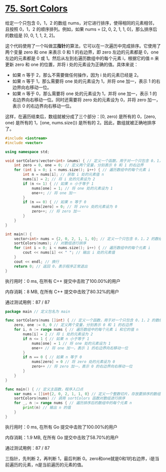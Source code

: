 # [75. Sort Colors](https://leetcode.com/problems/sort-colors/)

给定一个只包含 0，1，2 的数组 nums，对它进行排序，使得相同的元素相邻，且按照 0，1，2 的顺序排列。例如，如果 nums = [2, 0, 2, 1, 1, 0]，那么排序后的数组是 [0, 0, 1, 1, 2, 2]。

这个代码使用了一个叫做**三指针**的算法，它可以在一次遍历中完成排序。它使用了两个变量 zero 和 one 来表示 0 和 1 的右边界，即 zero 左边的元素都是 0，one 左边的元素都是 0 或 1。然后从左到右遍历数组中的每个元素 i，根据它的值 n 来更新 zero 和 one 的位置，并将 i 处的元素设为正确的值。具体来说：

- 如果 n 等于 2，那么不需要做任何操作，因为 i 处的元素已经是 2。
- 如果 n 等于 1，那么需要将 one 处的元素设为 1，并将 one 加一，表示 1 的右边界向右移动一位。
- 如果 n 等于 0，那么需要将 one 处的元素设为 1，并将 one 加一，表示 1 的右边界向右移动一位。同时还需要将 zero 处的元素设为 0，并将 zero 加一，表示 0 的右边界向右移动一位。

这样，在遍历结束后，数组就被分成了三个部分：[0, zero) 是所有的 0，[zero, one) 是所有的 1，[one, nums.size()) 是所有的 2。因此，数组就被正确地排序了。

```c++
#include <iostream>
#include <vector>

using namespace std;

void sortColors(vector<int> &nums) { // 定义一个函数，用于对一个只包含 0，1，2 的数组进行排序
    int zero = 0, one = 0; // 定义两个变量，分别表示 0 和 1 的右边界
    for (int i = 0; i < nums.size(); i++) { // 遍历数组中的每个元素 i
        int n = nums[i]; // 获取 i 处的元素值 n
        nums[i] = 2; // 将 i 处的元素设为 2
        if (n <= 1) { // 如果 n 小于等于 1
            nums[one] = 1; // 将 one 处的元素设为 1
            one++; // 将 one 加一
        }
        if (n == 0) { // 如果 n 等于 0
            nums[zero] = 0; // 将 zero 处的元素设为 0
            zero++; // 将 zero 加一
        }
    }
}

int main() {
    vector<int> nums = {2, 0, 2, 1, 1, 0}; // 定义一个只包含 0，1，2 的数组
    sortColors(nums); // 对数组进行排序
    for (int i = 0; i < nums.size(); i++) { // 遍历数组中的每个元素 i
        cout << nums[i] << " "; // 输出 i 处的元素值
    }
    cout << endl; // 换行
    return 0; // 返回 0，表示程序正常退出
}
```
执行用时：0 ms, 在所有 C++ 提交中击败了100.00%的用户

内存消耗：8 MB, 在所有 C++ 提交中击败了80.32%的用户

通过测试用例：87 / 87


```go
package main // 定义包名为 main

func sortColors(nums []int) { // 定义一个函数，用于对一个只包含 0，1，2 的数组进行排序
	zero, one := 0, 0 // 定义两个变量，分别表示 0 和 1 的右边界
	for i, n := range nums { // 遍历数组中的每个元素 i 和它的值 n
		nums[i] = 2 // 将 i 处的元素设为 2
		if n <= 1 { // 如果 n 小于等于 1
			nums[one] = 1 // 将 one 处的元素设为 1
			one++ // 将 one 加一，表示 1 的右边界向右移动一位
		}
		if n == 0 { // 如果 n 等于 0
			nums[zero] = 0 // 将 zero 处的元素设为 0
			zero++ // 将 zero 加一，表示 0 的右边界向右移动一位
		}
	}
}

func main() { // 定义主函数，程序入口点
	var nums = []int{2, 0, 2, 1, 1, 0} // 定义一个整数切片，存放要排序的数组
	sortColors(nums) // 调用 sortColors 函数对数组进行排序
	for _, n := range nums { // 遍历排序后的数组中的每个元素 n
		print(n) // 输出 n 的值
	}
}
```

执行用时：0 ms, 在所有 Go 提交中击败了100.00%的用户

内存消耗：1.9 MB, 在所有 Go 提交中击败了58.70%的用户

通过测试用例：87 / 87

三指针，先判断 2，再判断 1，最后判断 0。zero和one就是0和1的右边界，i是当前遍历的元素，n是当前遍历的元素的值。

